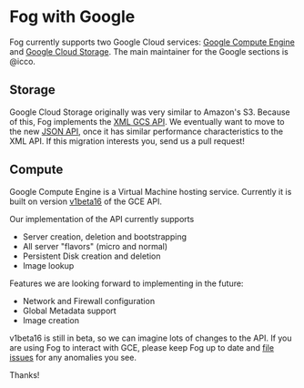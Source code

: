 # Fog with Google

Fog currently supports two Google Cloud services: [Google Compute Engine](https://developers.google.com/compute/) and [Google Cloud Storage](https://developers.google.com/storage/). The main maintainer for the Google sections is @icco.

## Storage

Google Cloud Storage originally was very similar to Amazon's S3. Because of this, Fog implements the [XML GCS API](https://developers.google.com/storage/docs/xml-api-overview). We eventually want to move to the new [JSON API](https://developers.google.com/storage/docs/json_api/), once it has similar performance characteristics to the XML API. If this migration interests you, send us a pull request!

## Compute

Google Compute Engine is a Virtual Machine hosting service. Currently it is built on version [v1beta16](https://developers.google.com/compute/docs/reference/v1beta16/) of the GCE API.

Our implementation of the API currently supports 

 * Server creation, deletion and bootstrapping
 * All server "flavors" (micro and normal)
 * Persistent Disk creation and deletion
 * Image lookup

Features we are looking forward to implementing in the future:

 * Network and Firewall configuration
 * Global Metadata support
 * Image creation

v1beta16 is still in beta, so we can imagine lots of changes to the API. If you are using Fog to interact with GCE, please keep Fog up to date and [file issues](https://github.com/fog/fog/issues?labels=google) for any anomalies you see.

Thanks!
